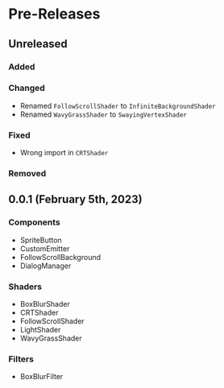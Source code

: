 # Pre-Releases

## Unreleased

### Added

### Changed

- Renamed `FollowScrollShader` to `InfiniteBackgroundShader`
- Renamed `WavyGrassShader` to `SwayingVertexShader`

### Fixed

- Wrong import in `CRTShader`

### Removed

## 0.0.1 (February 5th, 2023)

### Components

- SpriteButton
- CustomEmitter
- FollowScrollBackground
- DialogManager

### Shaders

- BoxBlurShader
- CRTShader
- FollowScrollShader
- LightShader
- WavyGrassShader

### Filters

- BoxBlurFilter
